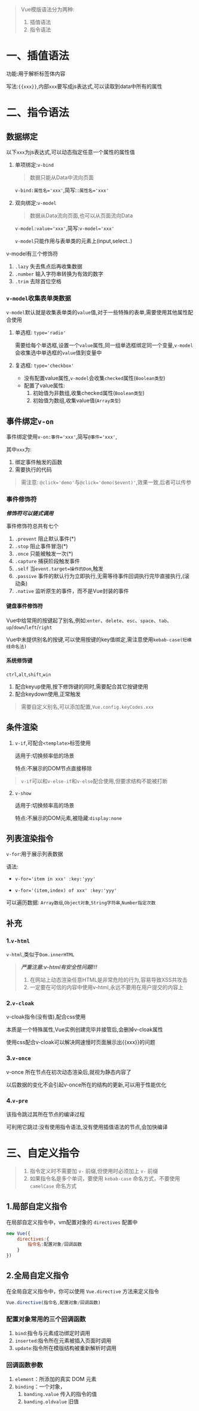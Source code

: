 > Vue模版语法分为两种:
>
> 1. 插值语法
> 2. 指令语法

# 一、插值语法

功能:用于解析标签体内容

写法:`{{xxx}}`,内部`xxx`要写成js表达式,可以读取到data中所有的属性

# 二、指令语法

## 数据绑定

以下`xxx`为js表达式,可以动态指定任意一个属性的属性值

1. 单项绑定:`v-bind`

   > 数据只能从Data中流向页面

   `v-bind:属性名='xxx'`,简写:`:属性名='xxx'`

2. 双向绑定:`v-model`

   > 数据从Data流向页面,也可以从页面流向Data

   `v-model:value='xxx'`,简写:`v-model='xxx'`

   `v-model`只能作用与表单类的元素上(input,select..)

v-model有三个修饰符

1. `.lazy` 失去焦点后再收集数据
2. `.number` 输入字符串转换为有效的数字
3. `.trim` 去除首位空格

### `v-model`收集表单类数据

`v-model`默认就是收集表单类的`value`值,对于一些特殊的表单,需要使用其他属性配合使用

1. 单选框: `type='radio'`

   需要给每个单选框,设置一个`value`属性,同一组单选框绑定同一个变量,`v-model`会收集选中单选框的`value`值到变量中

2. 复选框: `type='checkbox'`

   - 没有配置value属性,`v-model`会收集`checked`属性(`Boolean类型`)
   - 配置了value属性:
     1. 初始值为非数组,收集checked属性(`Boolean类型`)
     2. 初始值为数组,收集value值(`Array类型`)

## 事件绑定`v-on`

事件绑定使用`v-on:事件='xxx'`,简写`@事件='xxx'`,

其中`xxx`为:

1. 绑定事件触发的函数
2. 需要执行的代码

> 需注意: `@click='demo'`与`@click='demo($event)'`,效果一致,后者可以传参

### 事件修饰符

***修饰符可以链式调用***

事件修饰符总共有七个

1. `.prevent` 阻止默认事件(*)
2. `.stop` 阻止事件冒泡(*)
3. `.once` 只能被触发一次(*)
4. `.capture` 捕获阶段触发事件
5. `.self` 当`event.target=操作的Dom`,触发
6. `.passive` 事件的默认行为立即执行,无需等待事件回调执行完毕直接执行,(滚动条)
7. `.native` 监听原生的事件，而不是Vue封装的事件

#### 键盘事件修饰符

Vue中给常用的按键起了别名,例如:`enter`、`delete`、`esc`、`space`、`tab`、`up`/`down`/`left`/`right`

Vue中未提供别名的按键,可以使用按键的key值绑定,需注意使用`kebab-case(短横线命名法)`

#### 系统修饰键

`ctrl`,`alt`,`shift`,`win`

1. 配合keyup使用,按下修饰键的同时,需要配合其它按键使用
2. 配合keydown使用,正常触发

> 需要自定义别名,可以添加配置,`Vue.config.keyCodes.xxx`

## 条件渲染

1. `v-if`,可配合`<template>`标签使用

   适用于:切换频率低的场景

   特点:不展示的DOM节点直接移除

> `v-if`可以和`v-else-if`和`v-else`配合使用,但要求结构不能被打断

2. `v-show`

   适用于:切换频率高的场景

   特点:不展示的DOM元素,被隐藏:`display:none`

## 列表渲染指令

`v-for`:用于展示列表数据

语法:

- `v-for='item in xxx' :key:'yyy'`

- `v-for='(item,index) of xxx' :key:'yyy'`

可以遍历数据: `Array数组`,`Object对象`,`String字符串`,`Number指定次数`

## 补充

### 1.`v-html`

`v-html`,类似于`Dom.innerHTML`

> ***严重注意:v-html有安全性问题!!!***
>
> 1. 在网站上动态渲染任意HTML是非常危险的行为,容易导致XSS共攻击
> 2. 一定要在可信的内容中使用v-html,永远不要用在用户提交的内容上

### 2.`v-cloak`

v-cloak指令(没有值),配合css使用

本质是一个特殊属性,Vue实例创建完毕并接管后,会删掉v-cloak属性

使用css配合v-cloak可以解决网速慢时页面展示出{{xxx}}的问题

### 3.`v-once`

v-once 所在节点在初次动态渲染后,就视为静态内容了

以后数据的变化不会引起v-once所在的结构的更新,可以用于性能优化

### 4.`v-pre`

该指令跳过其所在节点的编译过程

可利用它跳过:没有使用指令语法,没有使用插值语法的节点,会加快编译

# 三、自定义指令

>1. 指令定义时不需要加 `v-` 前缀,但使用时必须加上 `v-` 前缀
>2. 如果指令名是多个单词，要使用 `kebab-case` 命名方式，不要使用 `camelCase` 命名方式

## 1.局部自定义指令

在局部自定义指令中，vm配置对象的 `directives` 配置中

```js
new Vue({
    directives:{
        指令名:配置对象/回调函数
    }
})
```

## 2.全局自定义指令

在全局自定义指令中，你可以使用 `Vue.directive` 方法来定义指令

```js
Vue.directive(指令名,配置对象/回调函数)
```

### 配置对象常用的三个回调函数

1. `bind`:指令与元素成功绑定时调用
2. `inserted`:指令所在元素被插入页面时调用
3. `update`:指令所在模版结构被重新解析时调用

### 回调函数参数

1. `element`：所添加的真实 DOM 元素
2. `binding`：一个对象，
   1. `banding.value` 传入的指令的值
   2. `banding.oldvalue` 旧值